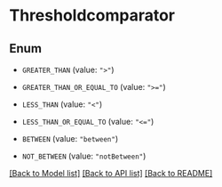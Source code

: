 # Thresholdcomparator

## Enum


* `GREATER_THAN` (value: `">"`)

* `GREATER_THAN_OR_EQUAL_TO` (value: `">="`)

* `LESS_THAN` (value: `"<"`)

* `LESS_THAN_OR_EQUAL_TO` (value: `"<="`)

* `BETWEEN` (value: `"between"`)

* `NOT_BETWEEN` (value: `"notBetween"`)


[[Back to Model list]](../README.md#documentation-for-models) [[Back to API list]](../README.md#documentation-for-api-endpoints) [[Back to README]](../README.md)


